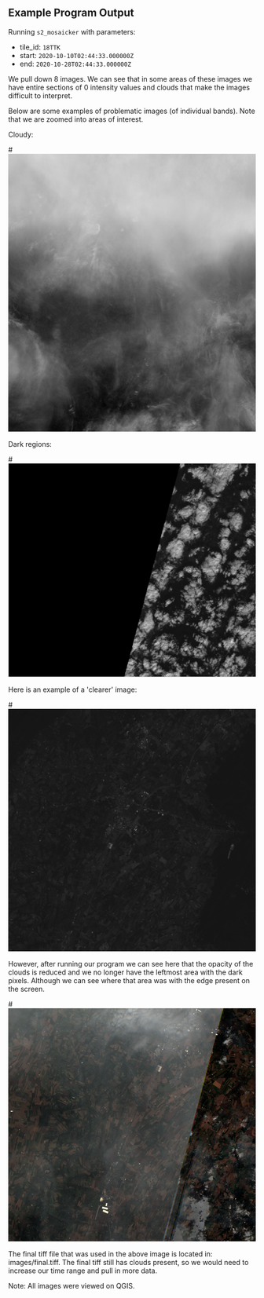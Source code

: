 ## Example Program Output

Running `s2_mosaicker` with parameters:

- tile_id: `18TTK`
- start: `2020-10-10T02:44:33.000000Z`
- end: `2020-10-28T02:44:33.000000Z`

We pull down 8 images. We can see that in some areas of these images we have entire sections of 0 intensity values and clouds that make the images difficult to interpret.

Below are some examples of problematic images (of individual bands). Note that we are zoomed into
areas of interest. 

Cloudy:

#![alt text](./images/2020-10-10-clouds-B02.png)

Dark regions:

#![alt text](./images/2020-10-20-dark-B02.png)

Here is an example of a 'clearer' image:

#![alt text](./images/2020-10-15-clear-B02.png)

However, after running our program we can see here that the opacity of the clouds is reduced and we no longer have the leftmost area with the dark pixels. Although we can see where that area was with 
the edge present on the screen.

#![alt text](./images/composite.png)

The final tiff file that was used in the above image is located in: images/final.tiff. 
The final tiff still has clouds present, so we would need to increase our time range and
pull in more data.


Note: All images were viewed on QGIS.

